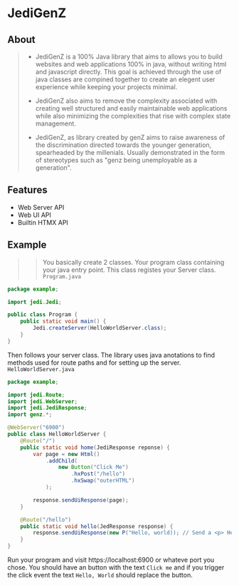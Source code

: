 # JediGenZ

## About
> - JediGenZ is a 100% Java library that aims to allows you to build websites and web applications 100% in java, without writing html and javascript directly. This goal is achieved through the use of java classes are compined together to create an elegent user experience while keeping your projects minimal.
> 
> - JediGenZ also aims to remove the complexity associated with creating well structured and easily maintainable web applications while also minimizing the complexities that rise with complex state management.
> 
> - JediGenZ, as library created by genZ aims to raise awareness of the discrimination directed towards the younger generation, spearheaded by the millenials. Usually demonstrated in the form of stereotypes such as "genz being unemployable as a generation". 

## Features
- Web Server API
- Web UI API
- Builtin HTMX API

## Example
>> You basically create 2 classes. Your program class containing your java entry point. This class registes your Server class.
`Program.java`
```java
package example;

import jedi.Jedi;

public class Program {
    public static void main() {
        Jedi.createServer(HelloWorldServer.class);
    }
}
```
Then follows your server class. The library uses java anotations to find methods used for route paths and for setting up the server.
`HelloWorldServer.java`
```java
package example;

import jedi.Route;
import jedi.WebServer;
import jedi.JediResponse;
import genz.*; 

@WebServer("6900")
public class HelloWorldServer {
    @Route("/")
    public static void home(JediResponse reponse) {
        var page = new Html()
            .addChild(
                new Button("Click Me")
                    .hxPost("/hello")
                    .hxSwap("outerHTML")
            );

        response.sendUiResponse(page);
    }

    @Route("/hello")
    public static void hello(JedResponse response) {
        response.sendUiResponse(new P("Hello, world)); // Send a <p> Hello, world </p>
    } 
}
```
Run your program and visit https://localhost:6900 or whateve port you chose. 
You should have an button with the text `Click me` and if you trigger the click event the text `Hello, World` should replace 
the button. 



